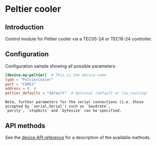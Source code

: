 # Peltier cooler

## Introduction
Control module for Peltier cooler via a TEC05-24 or TEC16-24 controller.


## Configuration
Configuration sample showing all possible parameters:

```toml
[device.my-peltier]  # This is the device name
type = "PeltierCooler"
port = "COM12"  
address = 0  #  
peltier_defaults = "default"  # Optional (default or low_cooling)
```

```{note} Serial connection parameters
Note, further parameters for the serial connections (i.e. those accepted by `serial.Serial`) such as `baudrate`, 
`parity`, `stopbits` and `bytesize` can be specified.
```

## API methods
See the [device API reference](../../api/manson_power_supply/api.md) for a description of the available methods.
